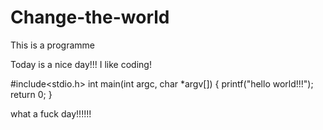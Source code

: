 # Change-the-world
This is a programme

Today is a nice day!!!
I like coding!

#include<stdio.h>
int main(int argc, char *argv[])
{
  printf("hello world!!!");
  return 0;
}

what a fuck day!!!!!!

